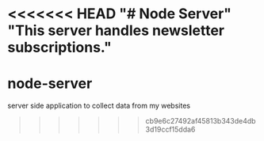 <<<<<<< HEAD
"# Node Server" 
"This server handles newsletter subscriptions." 
=======
# node-server
server side application to collect data from my websites
>>>>>>> cb9e6c27492af45813b343de4db3d19ccf15dda6
